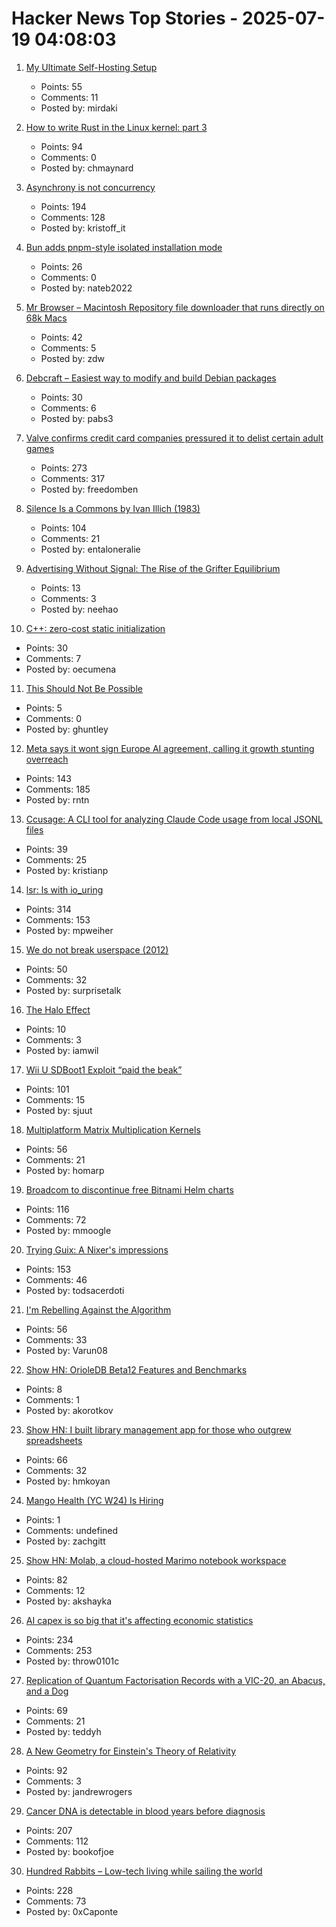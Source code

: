 # Hacker News Top Stories - 2025-07-19 04:08:03

1. [My Ultimate Self-Hosting Setup](https://codecaptured.com/blog/my-ultimate-self-hosting-setup/)
   - Points: 55
   - Comments: 11
   - Posted by: mirdaki

2. [How to write Rust in the Linux kernel: part 3](https://lwn.net/SubscriberLink/1026694/3413f4b43c862629/)
   - Points: 94
   - Comments: 0
   - Posted by: chmaynard

3. [Asynchrony is not concurrency](https://kristoff.it/blog/asynchrony-is-not-concurrency/)
   - Points: 194
   - Comments: 128
   - Posted by: kristoff_it

4. [Bun adds pnpm-style isolated installation mode](https://github.com/oven-sh/bun/pull/20440)
   - Points: 26
   - Comments: 0
   - Posted by: nateb2022

5. [Mr Browser – Macintosh Repository file downloader that runs directly on 68k Macs](https://www.macintoshrepository.org/44146-mr-browser)
   - Points: 42
   - Comments: 5
   - Posted by: zdw

6. [Debcraft – Easiest way to modify and build Debian packages](https://optimizedbyotto.com/post/debcraft-easy-debian-packaging/)
   - Points: 30
   - Comments: 6
   - Posted by: pabs3

7. [Valve confirms credit card companies pressured it to delist certain adult games](https://www.pcgamer.com/software/platforms/valve-confirms-credit-card-companies-pressured-it-to-delist-certain-adult-games-from-steam/)
   - Points: 273
   - Comments: 317
   - Posted by: freedomben

8. [Silence Is a Commons by Ivan Illich (1983)](http://www.davidtinapple.com/illich/1983_silence_commons.html)
   - Points: 104
   - Comments: 21
   - Posted by: entaloneralie

9. [Advertising Without Signal: The Rise of the Grifter Equilibrium](https://www.gojiberries.io/advertising-without-signal-whe-amazon-ads-confuse-more-than-they-clarify/)
   - Points: 13
   - Comments: 3
   - Posted by: neehao

10. [C++: zero-cost static initialization](https://cofault.com/zero-cost-static.html)
   - Points: 30
   - Comments: 7
   - Posted by: oecumena

11. [This Should Not Be Possible](https://ghuntley.com/no/)
   - Points: 5
   - Comments: 0
   - Posted by: ghuntley

12. [Meta says it wont sign Europe AI agreement, calling it growth stunting overreach](https://www.cnbc.com/2025/07/18/meta-europe-ai-code.html)
   - Points: 143
   - Comments: 185
   - Posted by: rntn

13. [Ccusage: A CLI tool for analyzing Claude Code usage from local JSONL files](https://github.com/ryoppippi/ccusage)
   - Points: 39
   - Comments: 25
   - Posted by: kristianp

14. [lsr: ls with io_uring](https://rockorager.dev/log/lsr-ls-but-with-io-uring/)
   - Points: 314
   - Comments: 153
   - Posted by: mpweiher

15. [We do not break userspace (2012)](https://lore.kernel.org/all/CA+55aFy98A+LJK4+GWMcbzaa1zsPBRo76q+ioEjbx-uaMKH6Uw@mail.gmail.com/)
   - Points: 50
   - Comments: 32
   - Posted by: surprisetalk

16. [The Halo Effect](https://kwokchain.com/2025/07/15/the-halo-effect/)
   - Points: 10
   - Comments: 3
   - Posted by: iamwil

17. [Wii U SDBoot1 Exploit “paid the beak”](https://consolebytes.com/wii-u-sdboot1-exploit-paid-the-beak/)
   - Points: 101
   - Comments: 15
   - Posted by: sjuut

18. [Multiplatform Matrix Multiplication Kernels](https://burn.dev/blog/sota-multiplatform-matmul/)
   - Points: 56
   - Comments: 21
   - Posted by: homarp

19. [Broadcom to discontinue free Bitnami Helm charts](https://github.com/bitnami/charts/issues/35164)
   - Points: 116
   - Comments: 72
   - Posted by: mmoogle

20. [Trying Guix: A Nixer's impressions](https://tazj.in/blog/trying-guix)
   - Points: 153
   - Comments: 46
   - Posted by: todsacerdoti

21. [I'm Rebelling Against the Algorithm](https://varunraghu.com/im-rebelling-against-the-algorithm/)
   - Points: 56
   - Comments: 33
   - Posted by: Varun08

22. [Show HN: OrioleDB Beta12 Features and Benchmarks](https://www.orioledb.com/blog/orioledb-beta12-benchmarks)
   - Points: 8
   - Comments: 1
   - Posted by: akorotkov

23. [Show HN: I built library management app for those who outgrew spreadsheets](https://www.librari.io/)
   - Points: 66
   - Comments: 32
   - Posted by: hmkoyan

24. [Mango Health (YC W24) Is Hiring](https://www.ycombinator.com/companies/mango-health/jobs/3bjIHus-founding-engineer)
   - Points: 1
   - Comments: undefined
   - Posted by: zachgitt

25. [Show HN: Molab, a cloud-hosted Marimo notebook workspace](https://molab.marimo.io/notebooks)
   - Points: 82
   - Comments: 12
   - Posted by: akshayka

26. [AI capex is so big that it's affecting economic statistics](https://paulkedrosky.com/honey-ai-capex-ate-the-economy/)
   - Points: 234
   - Comments: 253
   - Posted by: throw0101c

27. [Replication of Quantum Factorisation Records with a VIC-20, an Abacus, and a Dog](https://eprint.iacr.org/2025/1237)
   - Points: 69
   - Comments: 21
   - Posted by: teddyh

28. [A New Geometry for Einstein's Theory of Relativity](https://www.quantamagazine.org/a-new-geometry-for-einsteins-theory-of-relativity-20250716/)
   - Points: 92
   - Comments: 3
   - Posted by: jandrewrogers

29. [Cancer DNA is detectable in blood years before diagnosis](https://www.sciencenews.org/article/cancer-tumor-dna-blood-test-screening)
   - Points: 207
   - Comments: 112
   - Posted by: bookofjoe

30. [Hundred Rabbits – Low-tech living while sailing the world](https://100r.co/site/home.html)
   - Points: 228
   - Comments: 73
   - Posted by: 0xCaponte

